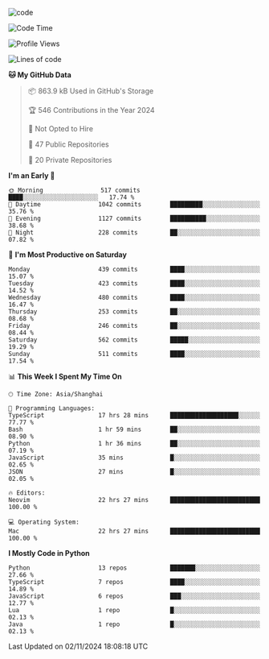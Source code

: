 
<!--
**liuyaanng/liuyaanng** is a ✨ _special_ ✨ repository because its `README.md` (this file) appears on your GitHub profile.

Here are some ideas to get you started:

- 🔭 I’m currently working on ...
- 🌱 I’m currently learning ...
- 👯 I’m looking to collaborate on ...
- 🤔 I’m looking for help with ...
- 💬 Ask me about ...
- 📫 How to reach me: ...
- 😄 Pronouns: ...
- ⚡ Fun fact: ...
-->


![code](https://cdn.jsdelivr.net/gh/liuyaanng/liuyaanng@1.0/code.gif) 

<!--START_SECTION:waka-->
![Code Time](http://img.shields.io/badge/Code%20Time-992%20hrs%2015%20mins-blue)

![Profile Views](http://img.shields.io/badge/Profile%20Views-0-blue)

![Lines of code](https://img.shields.io/badge/From%20Hello%20World%20I%27ve%20Written-14.8%20million%20lines%20of%20code-blue)

**🐱 My GitHub Data** 

> 📦 863.9 kB Used in GitHub's Storage 
 > 
> 🏆 546 Contributions in the Year 2024
 > 
> 🚫 Not Opted to Hire
 > 
> 📜 47 Public Repositories 
 > 
> 🔑 20 Private Repositories 
 > 
**I'm an Early 🐤** 

```text
🌞 Morning                517 commits         ████░░░░░░░░░░░░░░░░░░░░░   17.74 % 
🌆 Daytime                1042 commits        █████████░░░░░░░░░░░░░░░░   35.76 % 
🌃 Evening                1127 commits        ██████████░░░░░░░░░░░░░░░   38.68 % 
🌙 Night                  228 commits         ██░░░░░░░░░░░░░░░░░░░░░░░   07.82 % 
```
📅 **I'm Most Productive on Saturday** 

```text
Monday                   439 commits         ████░░░░░░░░░░░░░░░░░░░░░   15.07 % 
Tuesday                  423 commits         ████░░░░░░░░░░░░░░░░░░░░░   14.52 % 
Wednesday                480 commits         ████░░░░░░░░░░░░░░░░░░░░░   16.47 % 
Thursday                 253 commits         ██░░░░░░░░░░░░░░░░░░░░░░░   08.68 % 
Friday                   246 commits         ██░░░░░░░░░░░░░░░░░░░░░░░   08.44 % 
Saturday                 562 commits         █████░░░░░░░░░░░░░░░░░░░░   19.29 % 
Sunday                   511 commits         ████░░░░░░░░░░░░░░░░░░░░░   17.54 % 
```


📊 **This Week I Spent My Time On** 

```text
🕑︎ Time Zone: Asia/Shanghai

💬 Programming Languages: 
TypeScript               17 hrs 28 mins      ███████████████████░░░░░░   77.77 % 
Bash                     1 hr 59 mins        ██░░░░░░░░░░░░░░░░░░░░░░░   08.90 % 
Python                   1 hr 36 mins        ██░░░░░░░░░░░░░░░░░░░░░░░   07.19 % 
JavaScript               35 mins             █░░░░░░░░░░░░░░░░░░░░░░░░   02.65 % 
JSON                     27 mins             █░░░░░░░░░░░░░░░░░░░░░░░░   02.05 % 

🔥 Editors: 
Neovim                   22 hrs 27 mins      █████████████████████████   100.00 % 

💻 Operating System: 
Mac                      22 hrs 27 mins      █████████████████████████   100.00 % 
```

**I Mostly Code in Python** 

```text
Python                   13 repos            ███████░░░░░░░░░░░░░░░░░░   27.66 % 
TypeScript               7 repos             ████░░░░░░░░░░░░░░░░░░░░░   14.89 % 
JavaScript               6 repos             ███░░░░░░░░░░░░░░░░░░░░░░   12.77 % 
Lua                      1 repo              █░░░░░░░░░░░░░░░░░░░░░░░░   02.13 % 
Java                     1 repo              █░░░░░░░░░░░░░░░░░░░░░░░░   02.13 % 
```




 Last Updated on 02/11/2024 18:08:18 UTC
<!--END_SECTION:waka-->
